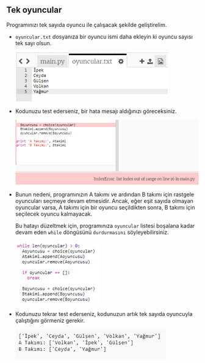 ## Tek oyuncular

Programınızı tek sayıda oyuncu ile çalışacak şekilde geliştirelim.

+ `oyuncular.txt` dosyanıza bir oyuncu ismi daha ekleyin ki oyuncu sayısı tek sayı olsun.
    
    ![ekran görüntüsü](images/team-luna.png)

+ Kodunuzu test ederseniz, bir hata mesajı aldığınızı göreceksiniz.
    
    ![ekran görüntüsü](images/team-error.png)

+ Bunun nedeni, programınızın A takımı ve ardından B takımı için rastgele oyuncuları seçmeye devam etmesidir. Ancak, eğer eşit sayıda olmayan oyuncular varsa, A takımı için bir oyuncu seçildikten sonra, B takımı için seçilecek oyuncu kalmayacak.
    
    Bu hatayı düzeltmek için, programınıza `oyuncular` listesi boşalana kadar devam eden `while` döngüsünü `durdurmasını` söyleyebilirsiniz.
    
    ![screenshot](images/team-fix.png)

+ Kodunuzu tekrar test ederseniz, kodunuzun artık tek sayıda oyuncuyla çalıştığını görmeniz gerekir.
    
    ![screenshot](images/team-fix-test.png)